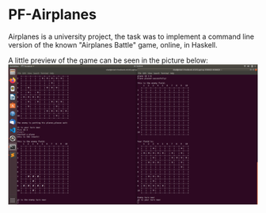 # PF-Airplanes
Airplanes is a university project, the task was to implement a command line version of the known "Airplanes Battle" game, online, in Haskell.

A little preview of the game can be seen in the picture below:
![alt text](https://github.com/Vladcorjuc/PF-Airplanes/blob/master/project_functionality.png)
